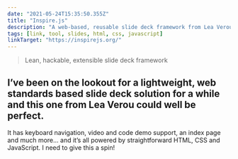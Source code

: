 ```yaml
---
date: "2021-05-24T15:35:50.355Z"
title: "Inspire.js"
description: "A web-based, reusable slide deck framework from Lea Verou"
tags: [link, tool, slides, html, css, javascript]
linkTarget: "https://inspirejs.org/"
---
```

> Lean, hackable, extensible slide deck framework

I’ve been on the lookout for a lightweight, web standards based slide deck solution for a while and this one from Lea Verou could well be perfect.
---

It has keyboard navigation, video and code demo support, an index page and much more… and it’s all powered by straightforward HTML, CSS and JavaScript. I need to give this a spin!
